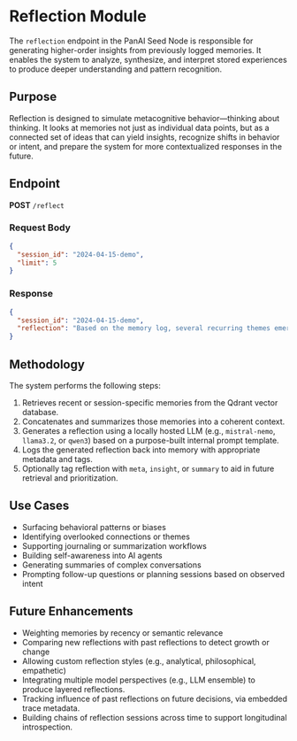 # Reflection Module

The `reflection` endpoint in the PanAI Seed Node is responsible for generating higher-order insights from previously logged memories. It enables the system to analyze, synthesize, and interpret stored experiences to produce deeper understanding and pattern recognition.

## Purpose

Reflection is designed to simulate metacognitive behavior—thinking about thinking. It looks at memories not just as individual data points, but as a connected set of ideas that can yield insights, recognize shifts in behavior or intent, and prepare the system for more contextualized responses in the future.

## Endpoint

**POST** `/reflect`

### Request Body

```json
{
  "session_id": "2024-04-15-demo",
  "limit": 5
}
```

### Response

```json
{
  "session_id": "2024-04-15-demo",
  "reflection": "Based on the memory log, several recurring themes emerge..."
}
```

## Methodology

The system performs the following steps:
1. Retrieves recent or session-specific memories from the Qdrant vector database.
2. Concatenates and summarizes those memories into a coherent context.
3. Generates a reflection using a locally hosted LLM (e.g., `mistral-nemo`, `llama3.2`, or `qwen3`) based on a purpose-built internal prompt template.
4. Logs the generated reflection back into memory with appropriate metadata and tags.
5. Optionally tag reflection with `meta`, `insight`, or `summary` to aid in future retrieval and prioritization.

## Use Cases

- Surfacing behavioral patterns or biases
- Identifying overlooked connections or themes
- Supporting journaling or summarization workflows
- Building self-awareness into AI agents
- Generating summaries of complex conversations
- Prompting follow-up questions or planning sessions based on observed intent

## Future Enhancements

- Weighting memories by recency or semantic relevance
- Comparing new reflections with past reflections to detect growth or change
- Allowing custom reflection styles (e.g., analytical, philosophical, empathetic)
- Integrating multiple model perspectives (e.g., LLM ensemble) to produce layered reflections.
- Tracking influence of past reflections on future decisions, via embedded trace metadata.
- Building chains of reflection sessions across time to support longitudinal introspection.

